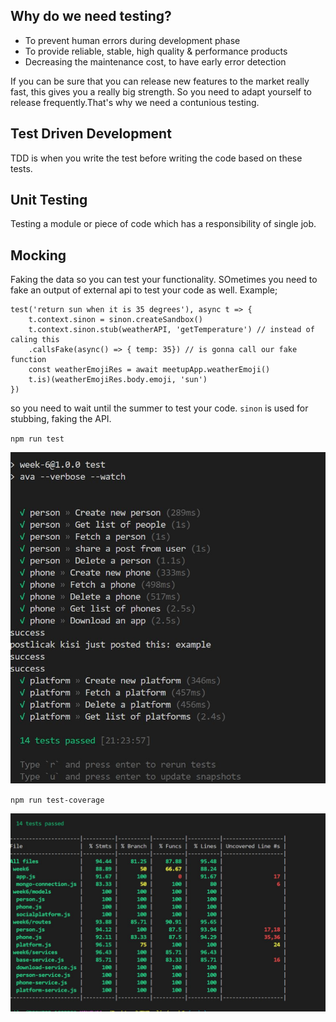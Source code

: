 ## Why do we need testing? 
- To prevent human errors during development phase
- To provide reliable, stable, high quality & performance products
- Decreasing the maintenance cost, to have early error detection

If you can be sure that you can release new features to the market really fast, this gives you a really big strength. So you need to adapt yourself to release frequently.That's why we need a contunious testing. 

## Test Driven Development

TDD is when you write the test before writing the code based on these tests.

## Unit Testing

 Testing a module or piece of code which has a responsibility of single job.

## Mocking

Faking the data so you can test your functionality. SOmetimes you need to fake an output of external api to test your code as well. Example;
```
test('return sun when it is 35 degrees'), async t => {
    t.context.sinon = sinon.createSandbox()
    t.context.sinon.stub(weatherAPI, 'getTemperature') // instead of caling this 
    .callsFake(async() => { temp: 35}) // is gonna call our fake function
    const weatherEmojiRes = await meetupApp.weatherEmoji()
    t.is)(weatherEmojiRes.body.emoji, 'sun')
})
```

so you need to wait until the summer to test your code. ``sinon`` is used for stubbing, faking the API. 

``npm run test``

![alt text](https://github.com/bilgedemirkaya/WTMBerlin/blob/main/week6/images/tests.JPG)

``npm run test-coverage``

![alt text](https://github.com/bilgedemirkaya/WTMBerlin/blob/main/week6/images/coverage.JPG)
